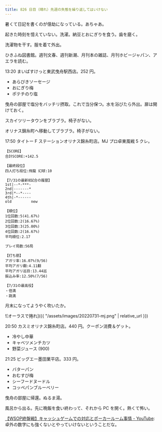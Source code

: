```yaml
---
title: 826 日目（晴れ）先週の失態を繰り返してはいけない
---
```


暑くて日記を書くのが億劫になっている。あちゃあ。

起きた時刻を憶えていない。洗濯。納豆とおにぎりを食う。歯を磨く。

洗濯物を干す。服を着て外出。

ひきふね図書館。週刊文春、週刊新潮、月刊本の雑誌、月刊ホビージャパン、アエラを読む。

13:20 まいばすけっと東武曳舟駅西店。252 円。

* あらびきソーセージ
* おにぎり梅
* ポテチのり塩

曳舟の部屋で塩分をバッチリ摂取。これで当分保つ。水を浴びたら外出。扉は開けておく。

スカイツリータウンをブラブラ。椅子がない。

オリナス錦糸町へ移動してブラブラ。椅子がない。

17:50 タイトー F ステーションオリナス錦糸町店。MJ プロ卓東風戦 5 クレ。

```text
【SCORE】
合計SCORE:+142.5

【最終段位】
四人打ち段位:飛龍 幻球:10

【7/31の最新8試合の履歴】
1st|--*-***-
2nd|-------*
3rd|*--*----
4th|-*------
old         new

【順位】
1位回数:5(41.67%)
2位回数:2(16.67%)
3位回数:3(25.00%)
4位回数:2(16.67%)
平均順位:2.17

プレイ局数:56局

【打ち筋】
アガリ率:16.07%(9/56)
平均アガリ翻:4.11翻
平均アガリ巡目:13.44巡
振込み率:12.50%(7/56)

【7/31の最高役】
・倍満
・跳満
```

月末になってようやく吹いたか。

![オーラスで捲れ]({{ "/assets/images/20220731-mj.png" | relative_url }})

20:50 カスミオリナス錦糸町店。440 円。クーポン消費＆ゲット。

* 冷やし中華
* キャベツメンチカツ
* 野菜ジュース (900)

21:25 ビッグエー墨田業平店。333 円。

* バターパン
* おむすび梅
* シーフードヌードル
* コッペパンブルーベリー

曳舟の部屋に帰還。ぬるま湯。

風呂から出る。先に晩飯を食い終わって、それから PC を開く。熱くて怖い。

[【WSOP終盤戦】キャッシュゲームでの対応とポーカールーム事情 - YouTube](https://www.youtube.com/watch?v=wp3RS8xz6Gg):
卓外の数字にも強くないとやっていけないということだな。

